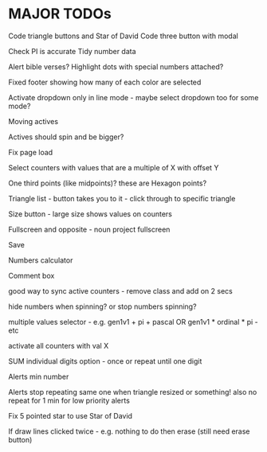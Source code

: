 MAJOR TODOs
===========

Code triangle buttons and Star of David
Code three button with modal



Check PI is accurate
Tidy number data

Alert bible verses?
Highlight dots with special numbers attached?

Fixed footer showing how many of each color are selected

Activate dropdown only in line mode - maybe select dropdown too for some mode?

Moving actives

Actives should spin and be bigger?

Fix page load

Select counters with values that are a multiple of X with offset Y

One third points (like midpoints)? these are Hexagon points?

Triangle list - button takes you to it - click through to specific triangle

Size button - large size shows values on counters

Fullscreen and opposite - noun project fullscreen

Save

Numbers calculator

Comment box

good way to sync active counters - remove class and add on 2 secs

hide numbers when spinning? or stop numbers spinning?

multiple values selector - e.g. gen1v1 + pi + pascal OR gen1v1 * ordinal * pi - etc

activate all counters with val X

SUM individual digits option - once or repeat until one digit

Alerts min number

Alerts stop repeating same one when triangle resized or something! also no repeat for 1 min for low priority alerts

Fix 5 pointed star to use Star of David

If draw lines clicked twice - e.g. nothing to do then erase (still need erase button)
